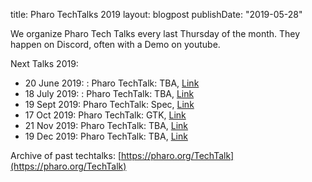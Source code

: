 title: Pharo TechTalks 2019layout: blogpostpublishDate: "2019-05-28"We organize Pharo Tech Talks every last Thursday of the month. They happen on Discord, often with a Demo on youtube.Next Talks 2019:- 20 June 2019: : Pharo TechTalk: TBA,  [Link](https://association.pharo.org/event-3419536)- 18 July 2019: : Pharo TechTalk: TBA,  [Link](https://association.pharo.org/event-3419542)- 19 Sept 2019: Pharo TechTalk: Spec,  [Link](https://association.pharo.org/event-3419544)- 17 Oct 2019: Pharo TechTalk: GTK,  [Link](https://association.pharo.org/event-3419545)- 21 Nov 2019: Pharo TechTalk: TBA,  [Link](https://association.pharo.org/event-3419546)- 19 Dec 2019: Pharo TechTalk: TBA,  [Link](https://association.pharo.org/event-3419547)Archive of past techtalks: [https://pharo.org/TechTalk](https://pharo.org/TechTalk)